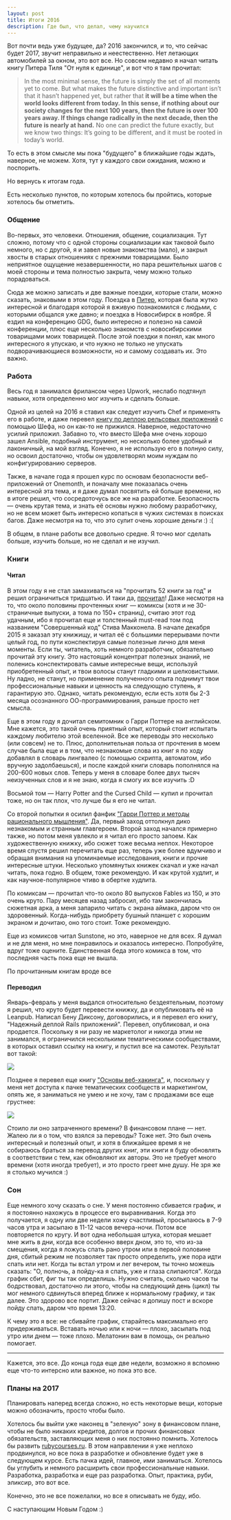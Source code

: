 ```yaml
---
layout: post
title: Итоги 2016
description: Где был, что делал, чему научился
---
```


Вот почти ведь уже будущее, да? 2016 закончился, и то, что сейчас будет 2017, звучит неправильно и неестественно. Нет летающих автомобилей за окном, это вот все. Но совсем недавно я начал читать книгу Питера Тиля "От нуля к единице", и вот что я там прочитал:

> In the most minimal sense, the future is simply the set of all moments yet to come. But what makes the future distinctive and important isn’t that it hasn’t happened yet, but rather that **it will be a time when the world looks different from today. In this sense, if nothing about our society changes for the next 100 years, then the future is over 100 years away. If things change radically in the next decade, then the future is nearly at hand.** No one can predict the future exactly, but we know two things: It’s going to be different, and it must be rooted in today’s world.

То есть в этом смысле мы пока "будущего" в ближайшие годы ждать, наверное, не можем. Хотя, тут у каждого свои ожидания, можно и поспорить.

Но вернусь к итогам года.

Есть несколько пунктов, по которым хотелось бы пройтись, которые хотелось бы отметить.

### Общение

Во-первых, это человеки. Отношения, общение, социализация. Тут сложно, потому что с одной стороны социализации как таковой было немного, но с другой, я и завел новые знакомства (мало), и закрыл хвосты в старых отношениях с прежними товарищами. Было неприятное ощущение незавершенности, но пара решительных шагов с моей стороны и тема полностью закрыта, чему можно только порадоваться.

Сюда же можно записать и две важные поездки, которые стали, можно сказать, знаковыми в этом году. Поездка в [Питер](http://frey.su/st-petersburg/), которая была жутко интересной и благодаря которой я вживую познакомился с людьми, с которыми общался уже давно; и поездка в Новосибирск в ноябре. Я ездил на конференцию GDG, было интересно и полезно на самой конференции, плюс еще несколько знакомств с новосибирскими товарищами моих товарищей. После этой поездки я понял, как много интересного я упускаю, и что нужно не только не упускать подворачивающиеся возможности, но и самому создавать их. Это важно.

### Работа

Весь год я занимался фрилансом через Upwork, неслабо подтянул навыки, хотя определенно мог изучить и сделать больше.

Одной из целей на 2016 я ставил как следует изучить Chef и применять его в работе, и даже перевел [книгу по деплою рельсовых приложений](http://frey.su/reliably-deploying-rails-applications-in-russian/) с помощью Шефа, но он как-то не прижился. Наверное, недостаточно усилий приложил. Забавно то, что вместо Шефа мне очень хорошо зашел Ansible, подобный инструмент, но несколько более удобный и лаконичный, на мой взгляд. Конечно, я не использую его в полную силу, но освоил достаточно, чтобы он удовлетворял моим нуждам по конфигурированию серверов.

Также, в начале года я прошел курс по основам безопасности веб-приложений от Onemonth, и поначалу мне показалась очень интересной эта тема, и я даже думал посвятить ей больше времени, но в итоге решил, что сосредоточусь все же на разработке. Безопасность — очень крутая тема, и знать её основы нужно любому разработчику, но не всем может быть интересно копаться в чужих системах в поисках багов. Даже несмотря на то, что это сулит очень хорошие деньги :) :(

В общем, в плане работы все довольно средне. Я точно мог сделать больше, изучить больше, но не сделал и не изучил.

### Книги

#### Читал

В этом году я не стал замахиваться на "прочитать 52 книги за год" и решил ограничиться тридцатью. И таки да, [прочитал](http://www.goodreads.com/user/year_in_books/2016/29508806)! Даже несмотря на то, что около половины прочтенных книг — комиксы (хотя и не 30-страничные выпуски, а тома по 150+ страниц), считаю этот год удачным, ибо я прочитал еще и толстенный must-read том под названием "Совершенный код" Стива Макконела. В начале декабря 2015 я заказал эту книжищу, и читал её с большими перерывами почти целый год, по пути конспектируя самые полезные лично для меня моменты. Если ты, читатель, хоть немного разработчик, обязательно прочитай эту книгу. Это настоящий концентрат полезных знаний, не поленись конспектировать самые интересные вещи, используй приобретенный опыт, и твои волосы станут гладкими и шелковистыми. Ну ладно, не станут, но применение полученного опыта поднимут твои профессиональные навыки и ценность на следующую ступень, я гарантирую это. Однако, читать рекомендую, если есть хотя бы 2-3 месяца осознанного ОО-программирования, раньше просто нет смысла.

Еще в этом году я дочитал семитомник о Гарри Поттере на английском. Мне кажется, это такой очень приятный опыт, который стоит испытать каждому любителю этой вселенной. Все же переводы это несколько (или совсем) не то. Плюс, дополнительная польза от прочтения в моем случае была еще и в том, что незнакомые слова из книг я по ходу добавлял в словарь лингвалео (с помощью скрипта, автоматом, ибо вручную задолбаешься), и после каждой книги словарь пополнялся на 200-600 новых слов. Теперь у меня в словаре более двух тысяч неизученных слов и я не знаю, когда я смогу их все изучить :D

Восьмой том — Harry Potter and the Cursed Child — купил и прочитал тоже, но он так плох, что лучше бы я его не читал.

Со второй попытки я осилил фанфик ["Гарри Поттер и методы рационального мышления"](http://hpmor.ru/). Да, первый заход оттолкнул дико незнакомым и странным главгероем. Второй заход начался примерно также, но потом меня увлекло и я читал его просто запоем. Как художественную книжку, ибо сюжет тоже весьма неплох. Некоторое время спустя решил перечитать еще раз, теперь уже более вдумчиво и обращая внимания на упоминаемые исследования, книги и прочие интересные штуки. Несколько упомянутых книжек скачал и уже начал читать, пока годно. В общем, тоже рекомендую. И как крутой худлит, и как научное-популярное чтиво в обертке худлита.

По комиксам — прочитал что-то около 80 выпусков Fables из 150, и это очень круто. Пару месяцев назад забросил, ибо там закончилась сюжетная арка, а меня запарило читать с экрана аймака, даром что он здоровенный. Когда-нибудь приобрету бушный планшет с хорошим экраном и дочитаю, оно того стоит. Тоже рекомендую.

Еще из комиксов читал Sunstone, но это, наверное не для всех. Я думал и не для меня, но мне понравилось и оказалось интересно. Попробуйте, вдруг тоже оцените. Единственная беда этого комикса в том, что последняя часть пока еще не вышла.

По прочитанным книгам вроде все

#### Переводил

Январь-февраль у меня выдался относительно бездеятельным, поэтому я решил, что круто будет перевести книжку, да и опубликовать её на Leanpub. Написал Бену Диксону, договорились, и я перевел его книгу, "Надежный деплой Rails приложений". Перевел, опубликовал, и она продается. Поскольку я ни разу не маркетолог и никогда этим не занимался, я ограничился несколькими тематическими сообществами, в которых оставил ссылку на книгу, и пустил все на самотек. Результат вот такой:

![](http://take.ms/f4R1o)

Позднее я перевел еще книгу ["Основы веб-хакинга"](https://leanpub.com/white-hat-hacking-ru), и, поскольку у меня нет доступа к пачке тематических сообществ и маркетингом, опять же, я заниматься не умею и не хочу, там с продажами все еще грустнее:

![](http://take.ms/6tgbU)

Стоило ли оно затраченного времени? В финансовом плане — нет. Жалею ли я о том, что взялся за переводы? Тоже нет. Это был очень интересный и полезный опыт, и хотя в ближайшее время я не собираюсь браться за перевод других книг, эти книги я буду обновлять в соответствии с тем, как обновляют их авторы. Это не требует много времени (хотя иногда требует), и это просто греет мне душу. Не зря же я столько мучился :)

### Сон

Еще немного хочу сказать о сне. У меня постоянно сбивается график, и я постоянно нахожусь в процессе его выравнивания. Когда это получается, я одну или две недели хожу счастливый, просыпаюсь в 7-9 часов утра и засыпаю в 11-12 часов вечера-ночи. Потом все повторяется по кругу. И вот одна небольшая штука, которая мешает мне жить в дни, когда все особенно вверх дном, это то, что из-за смещения, когда я ложусь спать рано утром или в первой половине дня, сбитый режим не позволяет так просто определить, уже пора идти спать или нет. Когда ты встал утром и лег вечером, ты точно можешь сказать: "О, полночь, а пойду-ка я спать, уже и глаза слипаются". Когда график сбит, фиг ты так определишь. Нужно считать, сколько часов ты бодрствовал, достаточно ли этого, чтобы на следующий день (цикл) ты мог немного сдвинуться вперед ближе к нормальному графику, и так далее. Это здорово все портит. Даже сейчас я допишу пост и вскоре пойду спать, даром что время 13:20.

К чему это я все: не сбивайте график, старайтесь максимально его придерживаться. Вставать ночью или к ночи — плохо, засыпать под утро или днем — тоже плохо. Мелатонин вам в помощь, он реально помогает.


<hr>

Кажется, это все. До конца года еще две недели, возможно я вспомню еще что-то интерсно или важное, но пока это все.

### Планы на 2017

Планировать наперед всегда сложно, но есть некоторые вещи, которые можно обозначить, просто чтобы было.

Хотелось бы выйти уже наконец в "зеленую" зону в финансовом плане, чтобы не было никаких кредитов, долгов и прочих финансовых обязательств, заставляющих меня о них постоянно помнить.
Хотелось бы развить [rubycourses.ru](http://rubycourses.ru). В этом направлении я уже неплохо продвинулся, но все пока в разработке и обновление будет уже в следующем курсе. Есть пачка идей, главное, ими заниматься.
Хотелось бы углубить и немного расширить свои профессиональные навыки. Разработка, разработка и еще раз разработка. Опыт, практика, руби, эликсир, это вот все.

Конечно, это не все пожелалки, но все я описывать не буду, ибо.

С наступающим Новым Годом :)
